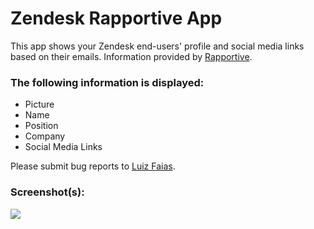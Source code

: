 # Zendesk Rapportive App

This app shows your Zendesk end-users' profile and social media links based on their emails. Information provided by [Rapportive](http://rapportive.com).

### The following information is displayed:

* Picture
* Name
* Position
* Company
* Social Media Links

Please submit bug reports to [Luiz Faias](mailto:luizfaias@gmail.com).

### Screenshot(s):

![](http://res.cloudinary.com/luizfaias-com/image/upload/c_scale,h_535/v1401984498/rapportive_app_screenshot_cnc0g1.png)

